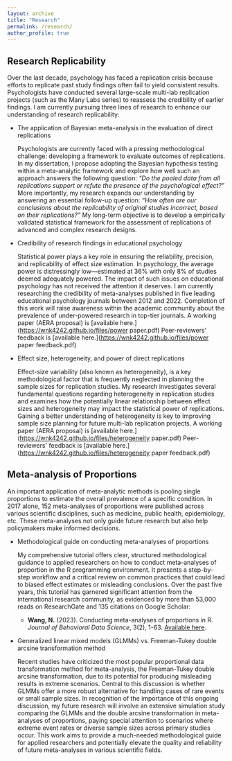 ```yaml
---
layout: archive
title: "Research"
permalink: /research/
author_profile: true
---
```

## Research Replicability
Over the last decade, psychology has faced a replication crisis because efforts to replicate past study findings often fail to yield consistent results. Psychologists have conducted several large-scale multi-lab replication projects (such as the Many Labs series) to reassess the credibility of earlier findings. I am currently pursuing three lines of research to enhance our understanding of research replicability:

- The application of Bayesian meta-analysis in the evaluation of direct replications

   Psychologists are currently faced with a pressing methodological challenge: developing a  framework to evaluate outcomes of replications. In my dissertation, I propose adopting the Bayesian 
   hypothesis testing within a meta-analytic framework and explore how well such an approach answers the following question: _“Do the pooled data from all replications support or refute the presence of the psychological 
   effect?”_ More importantly, my research expands our understanding by answering an essential follow-up question: _“How often are our conclusions about the replicability of original studies incorrect, based on their 
   replications?”_ My long-term objective is to develop a empirically validated statistical framework for the assessment of replications of advanced and complex research designs. 

- Credibility of research findings in educational psychology
  
   Statistical power plays a key role in ensuring the reliability, precision, and replicability of effect size estimation. In psychology, the average power is distressingly low—estimated at 36% with only 8% of studies deemed 
   adequately powered. The impact of such issues on educational psychology has not received the attention it deserves. I am currently researching the credibility of meta-analyses published in five 
   leading educational psychology journals between 2012 and 2022. Completion of this work will raise awareness within the academic community about the prevalence of under-powered research in top-tier journals. A working paper (AERA proposal) is [available here.](https://wnk4242.github.io/files/power paper.pdf) Peer-reviewers' feedback is [available here.](https://wnk4242.github.io/files/power paper feedback.pdf)

- Effect size, heterogeneity, and power of direct replications

   Effect-size variability (also known as heterogeneity), is a key methodological factor that is frequently neglected in planning the sample sizes for replication studies. My research investigates several fundamental 
   questions regarding heterogeneity in replication studies and examines how the potentially linear relationship between effect sizes and heterogeneity may impact the statistical power of replications. Gaining a better 
   understanding of heterogeneity is key to improving sample size planning for future multi-lab replication projects. A working paper (AERA proposal) is [available here.](https://wnk4242.github.io/files/heterogeneity paper.pdf) Peer-reviewers' feedback is [available here.](https://wnk4242.github.io/files/heterogeneity paper feedback.pdf)

## Meta-analysis of Proportions

An important application of meta-analytic methods is pooling single proportions to estimate the overall prevalence of a specific condition. In 2017 alone, 152 meta-analyses of proportions were published across various scientific disciplines, such as medicine, public health, epidemiology, etc. These meta-analyses not only guide future research but also help policymakers make informed decisions. 

- Methodological guide on conducting meta-analyses of proportions

   My comprehensive tutorial offers clear, structured methodological guidance to applied researchers on how to conduct meta-analyses of proportion in the R programming environment. It presents a step-by-step workflow and a critical review on common practices that could lead to biased effect estimates or misleading conclusions. Over the past five years, this tutorial has garnered significant attention from the international research community, as evidenced by more than 53,000 reads on ResearchGate and 135 citations on Google Scholar:

    * **Wang, N.** (2023). Conducting meta-analyses of proportions in R. _Journal of Behavioral Data Science_, 3(2), 1-63. [Available here](https://www.researchgate.net/publication/375451196_Conducting_Meta-analyses_of_Proportions_in_R).

- Generalized linear mixed models (GLMMs) vs. Freeman-Tukey double arcsine transformation method
  
  Recent studies have criticized the most popular proportional data transformation method for meta-analysis, the Freeman-Tukey double arcsine transformation, due to its potential for producing misleading results in extreme scenarios. Central to this discussion is whether GLMMs offer a more robust alternative for handling cases of rare events or small sample sizes. In recognition of the importance of this ongoing discussion, my future research will involve an extensive simulation study comparing the GLMMs and the double arcsine transformation in meta-analyses of proportions, paying special attention to scenarios where extreme event rates or diverse sample sizes across primary studies occur. This work aims to provide a much-needed methodological guide for applied researchers and potentially elevate the quality and reliability of future meta-analyses in various scientific fields. 

